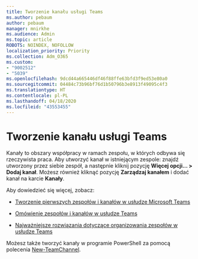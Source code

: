 ```yaml
---
title: Tworzenie kanału usługi Teams
ms.author: pebaum
author: pebaum
manager: mnirkhe
ms.audience: Admin
ms.topic: article
ROBOTS: NOINDEX, NOFOLLOW
localization_priority: Priority
ms.collection: Adm_O365
ms.custom:
- "9002512"
- "5039"
ms.openlocfilehash: 9dcd44a665446df46f88ffe63bfd3f9ed53e80a0
ms.sourcegitcommit: 04484c73b96bf76d1b50796b3e8913f49095c4f3
ms.translationtype: HT
ms.contentlocale: pl-PL
ms.lasthandoff: 04/18/2020
ms.locfileid: "43553455"
---
```

# <a name="create-a-teams-channel"></a>Tworzenie kanału usługi Teams

Kanały to obszary współpracy w ramach zespołu, w których odbywa się rzeczywista praca. Aby utworzyć kanał w istniejącym zespole: znajdź utworzony przez siebie zespół, a następnie kliknij pozycję **Więcej opcji... > Dodaj kanał**. Możesz również kliknąć pozycję **Zarządzaj kanałem** i dodać kanał na karcie **Kanały**.

Aby dowiedzieć się więcej, zobacz:

- [Tworzenie pierwszych zespołów i kanałów w usłudze Microsoft Teams](https://docs.microsoft.com/MicrosoftTeams/get-started-with-teams-create-your-first-teams-and-channels)

- [Omówienie zespołów i kanałów w usłudze Teams](https://docs.microsoft.com/microsoftteams/teams-channels-overview)

- [Najważniejsze rozwiązania dotyczące organizowania zespołów w usłudze Teams](https://docs.microsoft.com/MicrosoftTeams/best-practices-organizing)

Możesz także tworzyć kanały w programie PowerShell za pomocą polecenia [New-TeamChannel](https://docs.microsoft.com/powershell/module/teams/new-teamchannel?view=teams-ps). 
